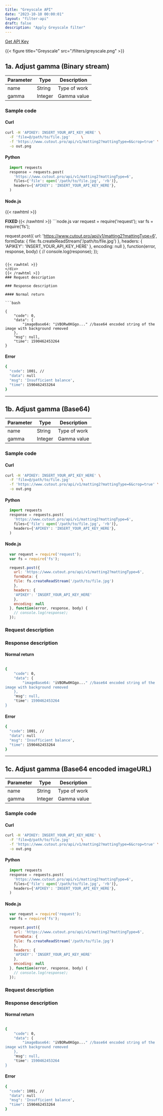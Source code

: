 ```yaml
---
title: "Greyscale API"
date: "2023-10-10 00:00:01"
layout: "filter-api"
draft: false
description: "Apply Greyscale filter"
---
```


[Get API Key](/api/developer-key)

{{< figure title="Greyscale" src="/filters/greyscale.png"  >}}

## 1a. Adjust gamma (Binary stream)

| Parameter | Type | Description |
|-----------|------|-------------|
| name      | String | Type of work |
| gamma      | Integer | Gamma value|

### Sample code

#### Curl

```bash
curl -H 'APIKEY: INSERT_YOUR_API_KEY_HERE' \
  -F 'file=@/path/to/file.jpg'     \
  -f 'https://www.cutout.pro/api/v1/matting2?mattingType=6&crop=true' \
  -o out.png

```

#### Python

```python
  import requests
  response = requests.post(
    'https://www.cutout.pro/api/v1/matting2?mattingType=6',
    files={'file': open('/path/to/file.jpg', 'rb')},
    headers={'APIKEY': 'INSERT_YOUR_API_KEY_HERE'},
  )
```

#### Node.js

{{< rawhtml >}}
 <div class='editable' onClick="this.contentEditable='true';">
		<strong> FIXED </strong>
{{< /rawhtml >}}
```node.js
  var request = require('request');
  var fs = require('fs');

  request.post({
    url: 'https://www.cutout.pro/api/v1/matting2?mattingType=6',
    formData: {
    file: fs.createReadStream('/path/to/file.jpg')
    },
    headers: {
    'APIKEY': 'INSERT_YOUR_API_KEY_HERE'
    },
    encoding: null
  }, function(error, response, body) {
    // console.log(response);
  });
```

{{< rawhtml >}}
</div>
{{< /rawhtml >}}
### Request description

### Response description

#### Normal return

```bash

{
    "code": 0,
    "data": {
        "imageBase64: "iVBORw0KGgo..." //base64 encoded string of the
image with background removed
    },
    "msg": null,
    "time": 1590462453264
}
```

#### Error

```bash
{
  "code": 1001, //
  "data": null
  "msg": 'Insufficient balance',
  "time": 1590462453264
}
```

---

## 1b. Adjust gamma (Base64)

| Parameter | Type | Description |
|-----------|------|-------------|
| name      | String | Type of work |
| gamma      | Integer | Gamma value|

### Sample code

#### Curl

```bash
curl -H 'APIKEY: INSERT_YOUR_API_KEY_HERE' \
  -F 'file=@/path/to/file.jpg'     \
  -f 'https://www.cutout.pro/api/v1/matting2?mattingType=6&crop=true' \
  -o out.png

```

#### Python

```python
  import requests
  response = requests.post(
    'https://www.cutout.pro/api/v1/matting2?mattingType=6',
    files={'file': open('/path/to/file.jpg', 'rb')},
    headers={'APIKEY': 'INSERT_YOUR_API_KEY_HERE'},
  )
```

#### Node.js

```node.js
  var request = require('request');
  var fs = require('fs');

  request.post({
    url: 'https://www.cutout.pro/api/v1/matting2?mattingType=6',
    formData: {
    file: fs.createReadStream('/path/to/file.jpg')
    },
    headers: {
    'APIKEY': 'INSERT_YOUR_API_KEY_HERE'
    },
    encoding: null
  }, function(error, response, body) {
    // console.log(response);
  });
```

### Request description

### Response description

#### Normal return

```bash

{
    "code": 0,
    "data": {
        "imageBase64: "iVBORw0KGgo..." //base64 encoded string of the
image with background removed
    },
    "msg": null,
    "time": 1590462453264
}
```

#### Error

```bash
{
  "code": 1001, //
  "data": null
  "msg": 'Insufficient balance',
  "time": 1590462453264
}
```

---

## 1c. Adjust gamma (Base64 encoded imageURL)

| Parameter | Type | Description |
|-----------|------|-------------|
| name      | String | Type of work |
| gamma      | Integer | Gamma value|

### Sample code

#### Curl

```bash
curl -H 'APIKEY: INSERT_YOUR_API_KEY_HERE' \
  -F 'file=@/path/to/file.jpg'     \
  -f 'https://www.cutout.pro/api/v1/matting2?mattingType=6&crop=true' \
  -o out.png

```

#### Python

```python
  import requests
  response = requests.post(
    'https://www.cutout.pro/api/v1/matting2?mattingType=6',
    files={'file': open('/path/to/file.jpg', 'rb')},
    headers={'APIKEY': 'INSERT_YOUR_API_KEY_HERE'},
  )
```

#### Node.js

```node.js
  var request = require('request');
  var fs = require('fs');

  request.post({
    url: 'https://www.cutout.pro/api/v1/matting2?mattingType=6',
    formData: {
    file: fs.createReadStream('/path/to/file.jpg')
    },
    headers: {
    'APIKEY': 'INSERT_YOUR_API_KEY_HERE'
    },
    encoding: null
  }, function(error, response, body) {
    // console.log(response);
  });
```

### Request description

### Response description

#### Normal return

```bash

{
    "code": 0,
    "data": {
        "imageBase64: "iVBORw0KGgo..." //base64 encoded string of the
image with background removed
    },
    "msg": null,
    "time": 1590462453264
}
```

#### Error

```bash
{
  "code": 1001, //
  "data": null
  "msg": 'Insufficient balance',
  "time": 1590462453264
}
```


